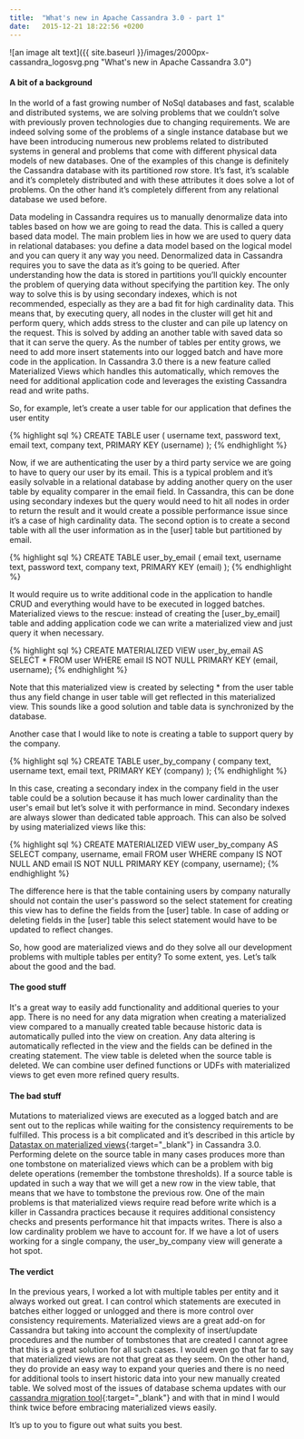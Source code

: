 ```yaml
---
title:  "What's new in Apache Cassandra 3.0 - part 1"
date:   2015-12-21 18:22:56 +0200
---
```

![an image alt text]({{ site.baseurl }}/images/2000px-cassandra_logosvg.png "What's new in Apache Cassandra 3.0")

#### **A bit of a background**

In the world of a fast growing number of NoSql databases and fast, scalable and distributed systems, we are solving problems that we couldn’t solve with previously proven technologies due to changing requirements. We are indeed solving some of the problems of a single instance database but we have been introducing numerous new problems related to distributed systems in general and problems that come with different physical data models of new databases. One of the examples of this change is definitely the Cassandra database with its partitioned row store. It’s fast, it’s scalable and it’s completely distributed and with these attributes it does solve a lot of problems. On the other hand it’s completely different from any relational database we used before.

Data modeling in Cassandra requires us to manually denormalize data into tables based on how we are going to read the data. This is called a query based data model. The main problem lies in how we are used to query data in relational databases: you define a data model based on the logical model and you can query it any way you need. Denormalized data in Cassandra requires you to save the data as it’s going to be queried. After understanding how the data is stored in partitions you’ll quickly encounter the problem of querying data without specifying the partition key. The only way to solve this is by using secondary indexes, which is not recommended, especially as they are a bad fit for high cardinality data. This means that, by executing query, all nodes in the cluster will get hit and perform query, which adds stress to the cluster and can pile up latency on the request. This is solved by adding an another table with saved data so that it can serve the query. As the number of tables per entity grows, we need to add more insert statements into our logged batch and have more code in the application. In Cassandra 3.0 there is a new feature called Materialized Views which handles this automatically, which removes the need for additional application code and leverages the existing Cassandra read and write paths.

So, for example, let’s create a user table for our application that defines the user entity

{% highlight sql %}
CREATE TABLE user (
    username text,
    password text,
    email text,
    company text,
    PRIMARY KEY (username)
);
{% endhighlight %}

Now, if we are authenticating the user by a third party service we are going to have to query our user by its email. This is a typical problem and it’s easily solvable in a relational database by adding another query on the user table by equality comparer in the email field. In Cassandra, this can be done using secondary indexes but the query would need to hit all nodes in order to return the result and it would create a possible performance issue since it’s a case of high cardinality data. The second option is to create a second table with all the user information as in the [user] table but partitioned by email.

{% highlight sql %}
CREATE TABLE user_by_email (
    email text,
    username text,
    password text,
    company text,
    PRIMARY KEY (email)
);
{% endhighlight %}

It would require us to write additional code in the application to handle CRUD and everything would have to be executed in logged batches. Materialized views to the rescue: instead of creating the [user_by_email] table and adding application code we can write a materialized view and just query it when necessary.

{% highlight sql %}
CREATE MATERIALIZED VIEW user_by_email AS
SELECT * FROM user
WHERE email IS NOT NULL
PRIMARY KEY (email, username);
{% endhighlight %}

Note that this materialized view is created by selecting * from the user table thus any field change in user table will get reflected in this materialized view. This sounds like a good solution and table data is synchronized by the database.

Another case that I would like to note is creating a table to support query by the company.

{% highlight sql %}
CREATE TABLE user_by_company (
    company text,
    username text,
    email text,
    PRIMARY KEY (company)
);
{% endhighlight %}

In this case, creating a secondary index in the company field in the user table could be a solution because it has much lower cardinality than the user's email but let’s solve it with performance in mind. Secondary indexes are always slower than dedicated table approach. This can also be solved by using materialized views like this:

{% highlight sql %}
CREATE MATERIALIZED VIEW user_by_company AS
SELECT company, username, email FROM user
WHERE company IS NOT NULL AND email IS NOT NULL
PRIMARY KEY (company, username);
{% endhighlight %}

The difference here is that the table containing users by company naturally should not contain the user's password so the select statement for creating this view has to define the fields from the [user] table. In case of adding or deleting fields in the [user] table this select statement would have to be updated to reflect changes.

So, how good are materialized views and do they solve all our development problems with multiple tables per entity? To some extent, yes. Let’s talk about the good and the bad.

#### **The good stuff**

It's a great way to easily add functionality and additional queries to your app. There is no need for any data migration when creating a materialized view compared to a manually created table because historic data is automatically pulled into the view on creation. Any data altering is automatically reflected in the view and the fields can be defined in the creating statement. The view table is deleted when the source table is deleted. We can combine user defined functions or UDFs with materialized views to get even more refined query results.

#### **The bad stuff**

Mutations to materialized views are executed as a logged batch and are sent out to the replicas while waiting for the consistency requirements to be fulfilled. This process is a bit complicated and it’s described in this article by [Datastax on materialized views][datastax-materialized-views]{:target="_blank"} in Cassandra 3.0. Performing delete on the source table in many cases produces more than one tombstone on materialized views which can be a problem with big delete operations (remember the tombstone thresholds). If a source table is updated in such a way that we will get a new row in the view table, that means that we have to tombstone the previous row. One of the main problems is that materialized views require read before write which is a killer in Cassandra practices because it requires additional consistency checks and presents performance hit that impacts writes. There is also a low cardinality problem we have to account for. If we have a lot of users working for a single company, the user_by_company view will generate a hot spot.

#### **The verdict**

In the previous years, I worked a lot with multiple tables per entity and it always worked out great. I can control which statements are executed in batches either logged or unlogged and there is more control over consistency requirements. Materialized views are a great add-on for Cassandra but taking into account the complexity of insert/update procedures and the number of tombstones that are created I cannot agree that this is a great solution for all such cases. I would even go that far to say that materialized views are not that great as they seem. On the other hand, they do provide an easy way to expand your queries and there is no need for additional tools to insert historic data into your new manually created table. We solved most of the issues of database schema updates with our [cassandra migration tool][cassandra-migration-tool-github]{:target="_blank"} and with that in mind I would think twice before embracing materialized views easily.

It’s up to you to figure out what suits you best.

[cassandra-migration-tool-github]: https://github.com/smartcat-labs/cassandra-migration-tool-java
[datastax-materialized-views]: http://www.datastax.com/dev/blog/new-in-cassandra-3-0-materialized-views
